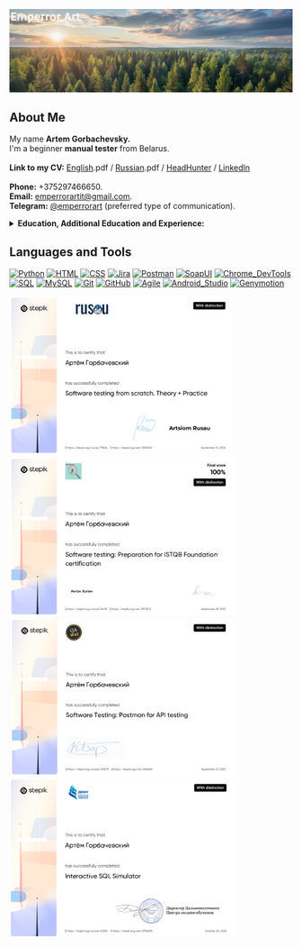 [![Header](https://github.com/Emperror-Art-IT/Emperror-Art-IT/blob/main/assets/Header_picture.png)](https://t.me/emperrorart)

## About Me
<!-- <em style="font-style: italic;"> -->
My name <b>Artem Gorbachevsky.</b> 
<br>
I'm a beginner <b>manual tester</b> from Belarus</a>.
<br>
<br>
<b>Link to my CV:</b>
<a href="https://disk.yandex.ru/i/JTnVhzIQk-mqRw" target="_blank" rel="noopener noreferrer">English</a>.pdf /
<a href="https://disk.yandex.ru/i/p0v5R2q0PD03mQ">Russian</a>.pdf /
<a href="https://hh.ru/resume/de663738ff0ed1a3f10039ed1f4a494e58484f">HeadHunter</a> /
<a href="https://www.linkedin.com/in/emperrorart/">LinkedIn</a>
<br>
<br>
<b>Phone:</b> +375297466650.<br>
<b>Email:</b> <a href="mailto:emperrorartit@gmail.com">emperrorartit@gmail.com</a>.
<br>
<b>Telegram:</b> <a href="https://t.me/emperrorart" target="_blank" rel="noopener noreferrer">@emperrorart</a> (preferred type of communication).
<br>

<!-- Education, Additional education and Experience -->
<details>
  <summary><b>Education, Additional Education and Experience:</b>
  </summary>
  <div style="margin-left: 30px;">
  2025 – Study of manual testing using books, videos, and courses.
  <br>
  <i>&nbsp&nbsp&nbsp"Software Testing" by Kulikov, 
  <br>
  &nbsp&nbsp&nbsp"QA Bible" by Eremeev, 
  <br>
  &nbsp&nbsp&nbsp"Tester from Scratch" by Rusov, 
  <br>
  &nbsp&nbsp&nbsp"ISTQB CTFL Syllabus v4.0.1 RU", 
  <br>
  &nbsp&nbsp&nbsp"A Practitioner's Guide to Software Test Design RU".
  <br>
  &nbsp&nbsp&nbspCourse "Software Testing: <a href="https://www.postman.com/" target="_blank" rel="noopener noreferrer">Postman</a> for API Testing" by Konstantin Barzakovskiy on the Stepik platform, certificate: <a href="https://stepik.org/cert/2966616?lang=en" target="_blank" rel="noopener noreferrer">- link to certificate -</a>
  <br>
  &nbsp&nbsp&nbspCourse "Software Testing: Preparing for <a href="https://istqb.org/" target="_blank" rel="noopener noreferrer">ISTQB</a> Foundation" by Anton Kholin on the Stepik platform, certificate: <a href="https://stepik.org/cert/2972572?lang=en" target="_blank" rel="noopener noreferrer">- link to certificate -</a></i>
  <br>
  2025 – Study of manual testing based on an online course on the Stepik platform.
  <br>
  <i>&nbsp&nbsp&nbspCourse "Software Testing from Scratch. Tests"</i>
  <br>
  <i>&nbsp&nbsp&nbspCourse "Software Testing from Scratch. Theory + Practice. BASIC Level" by Artem Rusov, certificate: <a href="https://stepik.org/cert/2955360?lang=en" target="_blank" rel="noopener noreferrer">- link to certificate -</a></i>
  <br>
  2024 – Studying the basics of programming and the Python language through books, videos, and courses.
  <br>
  <i>&nbsp&nbsp&nbsp"Grokking Algorithms" by Bhargava, 
  <br>
  &nbsp&nbsp&nbsp"Programming in Python" by Vasiliev, 
  <br>
  &nbsp&nbsp&nbspVideo courses (Alexander Ilyin, Vot Votyakov, Ivan Viktorovich and the itProger school).</i>
  <br>
  2009–2014 – Belarusian-Russian University, Faculty of Industrial and Civil Engineering.
  <br>
  2023 - 2025 - In a private company manufacturing wood products as a chief technologist.
  <br>
  2018 - 2023 - In a private company manufacturing wood products as a technologist.
  <br>
  2016 - 2028 - In a state-owned construction company as a construction and installation works foreman.
  <br>
  2014 - 2016 - In a state-owned construction company as a construction and installation works master.
  <br>
  2009 - 2014 - Belarusian-Russian University, Faculty of Industrial and Civil Engineering.
  </em>
</details>

<!-- https://shields.io/ -->
<!-- [![LABEL](https://img.shields.io/badge/<LABEL>-<MESSAGE-<COLOR>)](ссылка) -->
## Languages and Tools
[![Python](https://img.shields.io/badge/-Python-000000?style=for-the-badge&logo=Python&logoColor=ffffff)](https://www.python.org)
[![HTML](https://img.shields.io/badge/-HTML-000000?style=for-the-badge&logo=HTML&logoColor=ffffff)](https://html.spec.whatwg.org/multipage/)
[![CSS](https://img.shields.io/badge/-CSS-000000?style=for-the-badge&logo=CSS&logoColor=ffffff)](https://ru.wikipedia.org/wiki/CSS)
[![Jira](https://img.shields.io/badge/-Jira-000000?style=for-the-badge&logo=Jira&logoColor=1868da)](https://www.atlassian.com/software/jira)
[![Postman](https://img.shields.io/badge/-Postman-000000?style=for-the-badge&logo=Postman&logoColor=fe6e21)](https://postman.com)
[![SoapUI](https://img.shields.io/badge/-SoapUI-000000?style=for-the-badge&logo=SoapUI&logoColor=fcd81e)](https://soapui.ru/)
[![Chrome_DevTools](https://img.shields.io/badge/-Chrome_DevTools-000000?style=for-the-badge&logo=Chrome_DevTools&logoColor=ffffff)](https://developer.chrome.com/docs/devtools?hl=ru)
[![SQL](https://img.shields.io/badge/-SQL-000000?style=for-the-badge&logo=SQL&logoColor=ffffff)](https://www.iso.org/standard/63555.html)
[![MySQL](https://img.shields.io/badge/-MySQL-000000?style=for-the-badge&logo=MySQL&logoColor=00618b)](https://www.mysql.com/)
[![Git](https://img.shields.io/badge/-Git-000000?style=for-the-badge&logo=Git&logoColor=f44d27)](https://git-scm.com/)
[![GitHub](https://img.shields.io/badge/-GitHub-000000?style=for-the-badge&logo=GitHub&logoColor=ffffff)](https://github.com/Emperror-Art-IT)
[![Agile](https://img.shields.io/badge/-Agile-000000?style=for-the-badge&logo=Agile&logoColor=ffffff)](https://en.wikipedia.org/wiki/Agile_software_development)
[![Android_Studio](https://img.shields.io/badge/-Android_Studio-000000?style=for-the-badge&logo=Android_Studio&logoColor=ffffff)](https://developer.android.com/studio?hl=ru)
[![Genymotion](https://img.shields.io/badge/-Genymotion-000000?style=for-the-badge&logo=Genymotion&logoColor=ffffff)](https://www.genymotion.com/)

<!-- 
## Pictures of certificates 
-->
<img src="https://github.com/Emperror-Art-IT/Emperror-Art-IT/blob/main/assets/Certificate_1.png" alt="Course 'Software Testing from Scratch. Theory + Practice. BASIC Level' by Artem Rusov on the Stepik platform" width="400">&nbsp;<img src="https://github.com/Emperror-Art-IT/Emperror-Art-IT/blob/main/assets/Certificate_3.png" alt='Course "Software Testing: Preparing for ISTQB Foundation" by Anton Kholin on the Stepik platform' width="400">&nbsp;&nbsp;<img src="https://github.com/Emperror-Art-IT/Emperror-Art-IT/blob/main/assets/Certificate_2.png" alt="Course 'Software Testing: Postman for API Testing' by Konstantin Barzakovskiy on the Stepik platform" width="400">&nbsp;<img src="https://github.com/Emperror-Art-IT/Emperror-Art-IT/blob/main/assets/Certificate_4.png" alt="Course 'Interactive SQL simulator' from Galina Ozerova on the Stepik platform" width="400">&nbsp;&nbsp;


<!-- 
## Follow Me
[![Telegram](https://img.shields.io/badge/-Telegram-000000?style=for-the-badge&logo=Telegram&logoColor=0395dd)](https://t.me/emperrorart)
[![Instagram](https://img.shields.io/badge/-Instagram-000000?style=for-the-badge&logo=Instagram&logoColor=fd0964)](https://www.instagram.com/emperrorart/) 
-->

<!-- Sample code with drop down menu -->
<!--
<details>
  <summary><b>🛠️ Empty 1</b></summary>
  <br>
  <em style="font-style: italic;">It says it's empty...</em>
</details>
<br>
-->

<!-- Sample code with running line -->
<!--
<p align="left">
  <img src="https://readme-typing-svg.demolab.com/?lines=There will be something written here.;Some day.;But I don't know when yet.&font=Fira%20Code&left=true&width=500&height=30&duration=1000&pause=200">
</p>
-->

  